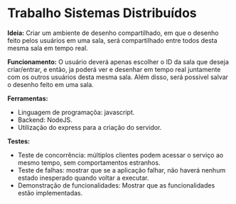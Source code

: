 # Trabalho Sistemas Distribuídos

**Ideia:** Criar um ambiente de desenho compartilhado, em que o desenho feito pelos usuários em uma sala, será compartilhado entre todos desta mesma sala em tempo real.

**Funcionamento:** O usuário deverá apenas escolher o ID da sala que deseja criar/entrar, e então, ja poderá ver e desenhar em tempo real juntamente com os outros usuários desta mesma sala. Além disso, será possivel salvar o desenho feito em uma sala.

**Ferramentas:**
  - Linguagem de programaçõa: javascript.
  - Backend: NodeJS.
  - Utilização do express para a criação do servidor.

**Testes:**
 - Teste de concorrência: múltiplos clientes podem acessar o serviço ao mesmo tempo, sem comportamentos estranhos.
 - Teste de falhas: mostrar que se a aplicação falhar, não haverá nenhum estado inesperado quando voltar a executar.
 - Demonstração de funcionalidades: Mostrar que as funcionalidades estão implementadas.
